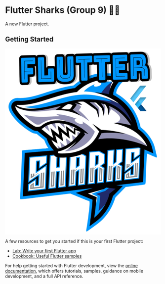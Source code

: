 # Flutter Sharks (Group 9) 🦈🦈

A new Flutter project.

## Getting Started

<img align="center" width="700" height="600" src="web/icons/sharks_3.png"/>

A few resources to get you started if this is your first Flutter project:

- [Lab: Write your first Flutter app](https://docs.flutter.dev/get-started/codelab)
- [Cookbook: Useful Flutter samples](https://docs.flutter.dev/cookbook)

For help getting started with Flutter development, view the
[online documentation](https://docs.flutter.dev/), which offers tutorials,
samples, guidance on mobile development, and a full API reference.
